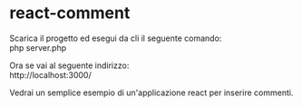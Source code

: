 # react-comment
Scarica il progetto ed esegui da cli il seguente comando:  
php server.php

Ora se vai al seguente indirizzo:  
http://localhost:3000/

Vedrai un semplice esempio di un'applicazione react per inserire commenti.

